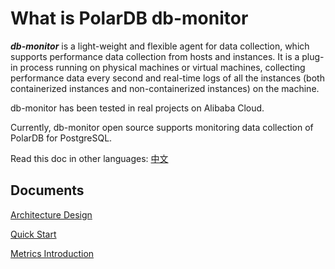 # What is PolarDB db-monitor

***db-monitor*** is a light-weight and flexible agent for data collection, which supports performance data collection from hosts and instances. It is a plug-in process running on physical machines or virtual machines, collecting performance data every second and real-time logs of all the instances (both containerized instances and non-containerized instances) on the machine.

db-monitor has been tested in real projects on Alibaba Cloud.

Currently, db-monitor open source supports monitoring data collection of PolarDB for PostgreSQL.

Read this doc in other languages: [中文](README_cn.md)

## Documents

[Architecture Design](EN/architecture.md)

[Quick Start](EN/quickstart.md)

[Metrics Introduction](EN/metrics.md)

